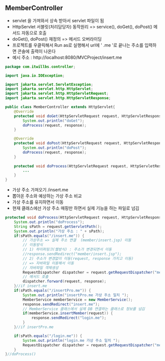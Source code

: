 ## MemberController 
- servlet 을 가져와서 상속 받아서 servlet 파일이 됨
- HttpServlet 서블릿(처리담당자) 동작원리 => service(), doGet(), doPost() 메서드 자동으로 호출
- doGet(), doPost() 재정의 => 메서드 오버라이딩
- 프로젝트를 우클릭해서 Run as로 실행해서 url에 ' .me '로 끝나는 주소를 입력하면 콘솔에 출력이 나온다 
- 예시 주소 : http://localhost:8080/MVCProject/insert.me
```java
package com.itwillbs.controller;

import java.io.IOException;

import jakarta.servlet.ServletException;
import jakarta.servlet.http.HttpServlet;
import jakarta.servlet.http.HttpServletRequest;
import jakarta.servlet.http.HttpServletResponse;

public class MemberController extends HttpServlet{
	@Override
	protected void doGet(HttpServletRequest request, HttpServletResponse response) throws ServletException, IOException {
		System.out.println("doGet");
		doProcess(request, response);
	}

	@Override
	protected void doPost(HttpServletRequest request, HttpServletResponse response) throws ServletException, IOException {
		System.out.println("doPost");
		doProcess(request, response);
	}
	
	protected void doProcess(HttpServletRequest request, HttpServletResponse response) throws ServletException, IOException {
		...
	}
}
```
- 가상 주소 가져오기  /insert.me
- 뽑아온 주소와 예상하는 가상 주소 비교
- 가상 주소를 유지하면서 이동
- 현재 클래스에선 가상 주소 매핑만 하면서 실제 기능을 하는 파일로 넘김
```java
protected void doProcess(HttpServletRequest request, HttpServletResponse response) throws ServletException, IOException {
	System.out.println("doProcess");
	String sPath = request.getServletPath();
	System.out.println("가상 주소 : " + sPath);
	if(sPath.equals("/insert.me")) {
		// 가상주소 => 실제 주소 연결  (member/insert.jsp) 이동
		// 이동방식
		// 1) 하이퍼링크(웹방식) : 주소가 변경되면서 이동 
		//response.sendRedirect("member/insert.jsp");
		// 2) 주소가 변경없이 이동(request, response 가지고 이동) 
		// => 자바파일 이용해서 이동
		// 자바파일 객체생성
		RequestDispatcher dispatcher = request.getRequestDispatcher("member/insert.jsp");
		// 메서드 호출
		dispatcher.forward(request, response);
	}//if insert.me
	if(sPath.equals("/insertPro.me")) {
		System.out.println("insertPro.me 가상 주소 일치 ");
		MemberService memberService = new MemberService();
		response.sendRedirect("insert.me");
		// MemberService 클래스에서 실제 DB 연결하는 클래스로 정보를 넘김 
		if(memberService.insertMember(request)) {
			response.sendRedirect("login.me");
		}
	}//if insertPro.me

	if(sPath.equals("/login.me")) {
		System.out.println("login.me 가상 주소 일치 ");
		RequestDispatcher dispatcher = request.getRequestDispatcher("member/login.jsp");
	}
}//doProcess()
```